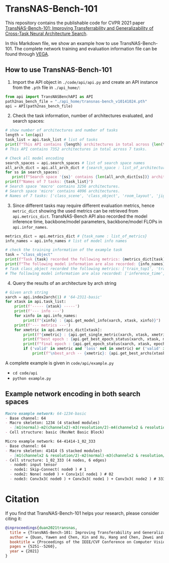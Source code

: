 # TransNAS-Bench-101

This repository contains the publishable code for CVPR 2021 paper [TransNAS-Bench-101: Improving Transferrability and Generalizability of Cross-Task Neural Architecture Search](https://arxiv.org/abs/2105.11871).

In this Markdown file, we show an example how to use TransNAS-Bench-101. The complete network training and evaluation information file can be found through [VEGA](https://www.noahlab.com.hk/opensource/vega/page/doc.html?path=datasets/transnasbench101).

## How to use TransNAS-Bench-101

1. Import the API object in `./code/api/api.py` and create an API instance from the `.pth` file in `./api_home/`:
​
```python
from api import TransNASBenchAPI as API
path2nas_bench_file = "./api_home/transnas-bench_v10141024.pth"
api = API(path2nas_bench_file)
```

2. Check the task information, number of architectures evaluated, and search spaces:

```python
# show number of architectures and number of tasks
length = len(api)
task_list = api.task_list # list of tasks
print(f"This API contains {length} architectures in total across {len(task_list)} tasks.")
# This API contains 7352 architectures in total across 7 tasks.

# Check all model encoding
search_spaces = api.search_spaces # list of search space names
all_arch_dict = api.all_arch_dict # {search_space : list_of_architecture_names}
for ss in search_spaces:
   print(f"Search space '{ss}' contains {len(all_arch_dict[ss])} architectures.")
print(f"Names of 7 tasks: {task_list}")
# Search space 'macro' contains 3256 architectures.
# Search space 'micro' contains 4096 architectures.
# Names of 7 tasks: ['class_scene', 'class_object', 'room_layout', 'jigsaw', 'segmentsemantic', 'normal', 'autoencoder']
```

3. Since different tasks may require different evaluation metrics, hence `metric_dict` showing the used metrics can be retrieved from `api.metrics_dict`. TransNAS-Bench API also recorded the model inference time, backbone/model parameters, backbone/model FLOPs in `api.infor_names`.

```python
metrics_dict = api.metrics_dict # {task_name : list_of_metrics}
info_names = api.info_names # list of model info names

# check the training information of the example task
task = "class_object"
print(f"Task {task} recorded the following metrics: {metrics_dict[task]}")
print(f"The following model information are also recorded: {info_names}")
# Task class_object recorded the following metrics: ['train_top1', 'train_top5', 'train_loss', 'valid_top1', 'valid_top5', 'valid_loss', 'test_top1', 'test_top5', 'test_loss', 'time_elapsed']
# The following model information are also recorded: ['inference_time', 'encoder_params', 'model_params', 'model_FLOPs', 'encoder_FLOPs']
```

4. Query the results of an architecture by arch string
​
```python
# Given arch string
xarch = api.index2arch(1) # '64-2311-basic'
for xtask in api.task_list:
    print(f'----- {xtask} -----')
    print(f'--- info ---')
    for xinfo in api.info_names:
        print(f"{xinfo} : {api.get_model_info(xarch, xtask, xinfo)}")
    print(f'--- metrics ---')
    for xmetric in api.metrics_dict[xtask]:
        print(f"{xmetric} : {api.get_single_metric(xarch, xtask, xmetric, mode='best')}")
        print(f"best epoch : {api.get_best_epoch_status(xarch, xtask, metric=xmetric)}")
        print(f"final epoch : {api.get_epoch_status(xarch, xtask, epoch=-1)}")
        if ('valid' in xmetric and 'loss' not in xmetric) or ('valid' in xmetric and 'neg_loss' in xmetric):
            print(f"\nbest_arch -- {xmetric}: {api.get_best_archs(xtask, xmetric, 'micro')[0]}")
```

A complete example is given in `code/api/example.py`
- `cd code/api`
- `python example.py`

## Example network encoding in both search spaces

```markdown
Macro example network: 64-1234-basic
- Base channel: 64
- Macro skeleton: 1234 (4 stacked modules)
  - [m1(normal)-m2(channelx2)-m3(resolution/2)-m4(channelx2 & resolution/2)]
- Cell structure: basic (ResNet Basic Block)

Micro example network: 64-41414-1_02_333
- Base channel: 64
- Macro skeleton: 41414 (5 stacked modules)
  - [m1(channelx2 & resolution/2)-m2(normal)-m3(channelx2 & resolution/2)-m4(normal)-m5(channelx2 & resolution/2)]
- Cell structure: 1_02_333 (4 nodes, 6 edges)
  - node0: input tensor
  - node1: Skip-Connect( node0 ) # 1
  - node2: None( node0 ) + Conv1x1( node1 ) # 02
  - node3: Conv3x3( node0 ) + Conv3x3( node1 ) + Conv3x3( node2 ) # 333
```

# Citation

If you find that TransNAS-Bench-101 helps your research, please consider citing it:

```bibtex
@inproceedings{duan2021transnas,
  title = {TransNAS-Bench-101: Improving Transferability and Generalizability of Cross-Task Neural Architecture Search},
  author = {Duan, Yawen and Chen, Xin and Xu, Hang and Chen, Zewei and Liang, Xiaodan and Zhang, Tong and Li, Zhenguo},
  booktitle = {Proceedings of the IEEE/CVF Conference on Computer Vision and Pattern Recognition},
  pages = {5251--5260},
  year = {2021}
}
```
